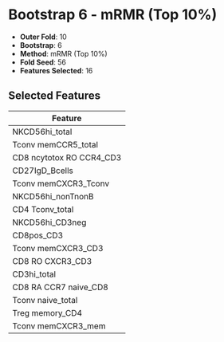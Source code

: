 # Bootstrap 6 - mRMR (Top 10%)

- **Outer Fold**: 10
- **Bootstrap**: 6
- **Method**: mRMR (Top 10%)
- **Fold Seed**: 56
- **Features Selected**: 16

## Selected Features

| Feature |
|---------|
| NKCD56hi_total |
| Tconv memCCR5_total |
| CD8 ncytotox RO CCR4_CD3 |
| CD27IgD_Bcells |
| Tconv memCXCR3_Tconv |
| NKCD56hi_nonTnonB |
| CD4 Tconv_total |
| NKCD56hi_CD3neg |
| CD8pos_CD3 |
| Tconv memCXCR3_CD3 |
| CD8 RO CXCR3_CD3 |
| CD3hi_total |
| CD8 RA CCR7 naive_CD8 |
| Tconv naive_total |
| Treg memory_CD4 |
| Tconv memCXCR3_mem |
